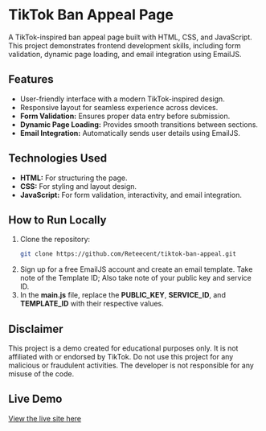 # **TikTok Ban Appeal Page**

A TikTok-inspired ban appeal page built with HTML, CSS, and JavaScript. This project demonstrates frontend development skills, including form validation, dynamic page loading, and email integration using EmailJS.

## **Features**
- User-friendly interface with a modern TikTok-inspired design.
- Responsive layout for seamless experience across devices.
- **Form Validation:** Ensures proper data entry before submission.
- **Dynamic Page Loading:** Provides smooth transitions between sections.
- **Email Integration:** Automatically sends user details using EmailJS.

## **Technologies Used**
- **HTML:** For structuring the page.
- **CSS:** For styling and layout design.
- **JavaScript:** For form validation, interactivity, and email integration.

## **How to Run Locally**
1. Clone the repository:
   ```bash
   git clone https://github.com/Reteecent/tiktok-ban-appeal.git
2. Sign up for a free EmailJS account and create an email template. Take note of the Template ID; Also take note of your public key and service ID.
3. In the **main.js** file,
replace the **PUBLIC_KEY**, **SERVICE_ID**, and **TEMPLATE_ID** with their respective values.


## **Disclaimer**
This project is a demo created for educational purposes only. It is not affiliated with or endorsed by TikTok. Do not use this project for any malicious or fraudulent activities. The developer is not responsible for any misuse of the code.

## **Live Demo**
[View the live site here](https://reteecent.github.io/tiktok-ban-appeal/)
